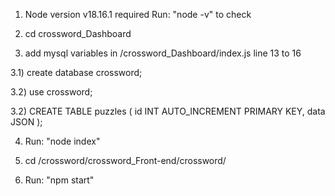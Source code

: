 1) Node version v18.16.1 required Run: "node -v" to check

2) cd crossword_Dashboard

3) add mysql variables in /crossword_Dashboard/index.js line 13 to 16

3.1) create database crossword;
   
3.2) use crossword;

3.2) CREATE TABLE puzzles (   id INT AUTO_INCREMENT PRIMARY KEY,   data JSON );

4) Run: "node index"

5) cd /crossword/crossword_Front-end/crossword/

6) Run: "npm start"

